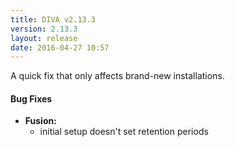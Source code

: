 ```yaml
---
title: DIVA v2.13.3
version: 2.13.3
layout: release
date: 2016-04-27 10:57
---
```


A quick fix that only affects brand-new installations.

#### Bug Fixes

- **Fusion:**
  - initial setup doesn't set retention periods
